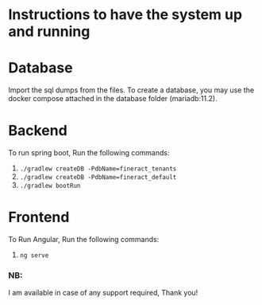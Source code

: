 # Instructions to have the system up and running

# Database

Import the sql dumps from the files.
To create a database, you may use the docker compose attached in the database folder (mariadb:11.2).

# Backend

To run spring boot, Run the following commands:
1. `./gradlew createDB -PdbName=fineract_tenants`
2. `./gradlew createDB -PdbName=fineract_default`
3. `./gradlew bootRun`

# Frontend

To Run Angular, Run the following commands:
1. `ng serve`

### NB:
I am available in case of any support required, Thank you!


